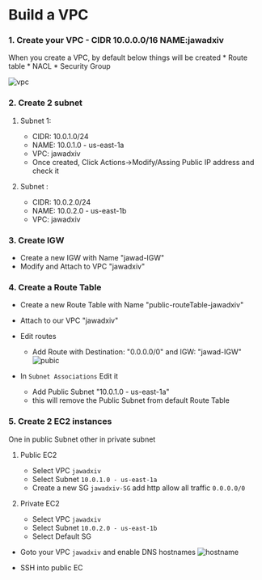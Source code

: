 # Build a VPC
  ### 1. Create your VPC - CIDR 10.0.0.0/16 NAME:jawadxiv
   When you create a VPC, by default below things will be created
    * Route table
    * NACL
    * Security Group
    
 ![vpc](https://github.com/jawad1989/aws-solution-architect/blob/master/VPC/Lab/images/3%20-%20Create.PNG)
  
 ### 2. Create 2 subnet
   1. Subnet 1:
      * CIDR: 10.0.1.0/24
      * NAME: 10.0.1.0 - us-east-1a
      * VPC:  jawadxiv
      * Once created, Click Actions->Modify/Assing Public IP address and check it
      
   2. Subnet :
      * CIDR: 10.0.2.0/24
      * NAME: 10.0.2.0 - us-east-1b
      * VPC:  jawadxiv
   
 ### 3. Create IGW
   * Create a new IGW with Name "jawad-IGW"
   * Modify and Attach to VPC "jawadxiv"
   
### 4. Create a Route Table
  * Create a new Route Table with Name "public-routeTable-jawadxiv"
  * Attach to our VPC "jawadxiv"
  * Edit routes
    * Add Route with Destination: "0.0.0.0/0"  and IGW: "jawad-IGW"
    ![pubic](https://github.com/jawad1989/aws-solution-architect/blob/master/VPC/Lab/images/4%20-%20public%20subnet.PNG)
    
  * In `Subnet Associations` Edit it
    * Add Public Subnet "10.0.1.0 - us-east-1a" 
    * this will remove the Public Subnet from default Route Table

### 5. Create 2 EC2 instances
  One in public Subnet other in private subnet
  
  1. Public EC2
      * Select VPC `jawadxiv` 
      * Select Subnet `10.0.1.0 - us-east-1a`
      * Create a new SG `jawadxiv-SG` add http allow all traffic `0.0.0.0/0`
    
  2. Private EC2
      * Select VPC `jawadxiv`
      * Select Subnet `10.0.2.0 - us-east-1b`
      * Select Default SG 
    
  * Goto your VPC `jawadxiv` and enable DNS hostnames
  ![hostname](https://github.com/jawad1989/aws-solution-architect/blob/master/VPC/Lab/images/5%20-%20Enable%20DNS.PNG)
  
  * SSH into public EC
